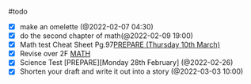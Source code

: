 #todo

- [x] make an omelette (@2022-02-07 04:30)
- [x] do the second chapter of math(@2022-02-09 19:00)
- [x] Math test Cheat Sheet Pg.97[PREPARE (Thursday 10th March)](@2022-03-08)
- [x] Revise over 2F [MATH](@2022-03-03)
- [x] Science Test [PREPARE][Monday 28th February] (@2022-02-26)
- [x] Shorten your draft and write it out into a story (@2022-03-03 10:00)
